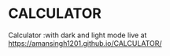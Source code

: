 # CALCULATOR
Calculator :with dark and light mode
live at https://amansingh1201.github.io/CALCULATOR/
